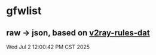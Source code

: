 # gfwlist
## raw -> json, based on [v2ray-rules-dat](https://github.com/Loyalsoldier/v2ray-rules-dat)
Wed Jul  2 12:00:42 PM CST 2025

